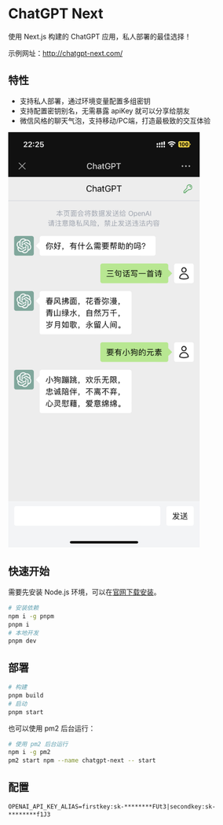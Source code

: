 # ChatGPT Next

使用 Next.js 构建的 ChatGPT 应用，私人部署的最佳选择！

示例网址：http://chatgpt-next.com/

## 特性

- 支持私人部署，通过环境变量配置多组密钥
- 支持配置密钥别名，无需暴露 apiKey 就可以分享给朋友
- 微信风格的聊天气泡，支持移动/PC端，打造最极致的交互体验

<img src="./public/screenshot-mobile.png" width="390">

## 快速开始

需要先安装 Node.js 环境，可以在[官网下载安装](https://nodejs.org/en/)。

```bash
# 安装依赖
npm i -g pnpm
pnpm i
# 本地开发
pnpm dev
```

## 部署

```bash
# 构建
pnpm build
# 启动
pnpm start
```

也可以使用 pm2 后台运行：

```bash
# 使用 pm2 后台运行
npm i -g pm2
pm2 start npm --name chatgpt-next -- start
```

## 配置

```
OPENAI_API_KEY_ALIAS=firstkey:sk-********FUt3|secondkey:sk-********f1J3
```
